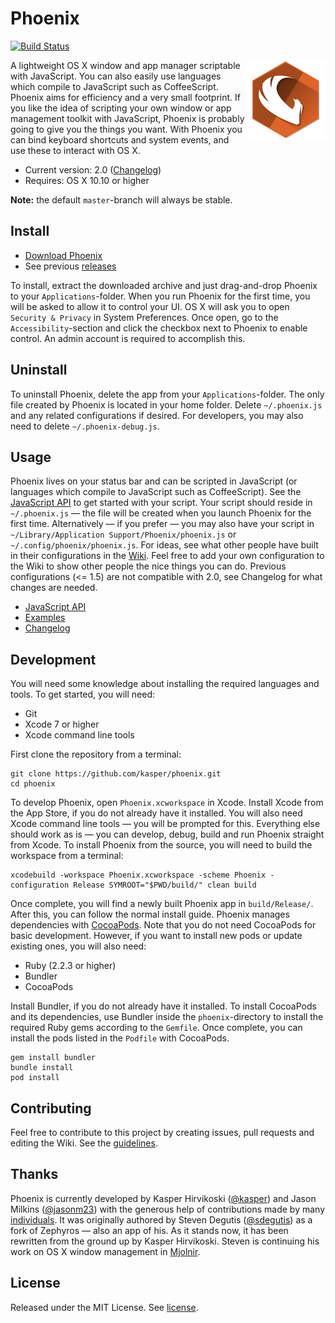 Phoenix
=======

[![Build Status](https://travis-ci.org/kasper/phoenix.svg?branch=master)](https://travis-ci.org/kasper/phoenix/)

<img width='128' height='128' align='right' src='Phoenix/Images.xcassets/AppIcon.appiconset/icon_128x128@2x.png' alt='Phoenix'>

A lightweight OS X window and app manager scriptable with JavaScript. You can also easily use languages which compile to JavaScript such as CoffeeScript. Phoenix aims for efficiency and a very small footprint. If you like the idea of scripting your own window or app management toolkit with JavaScript, Phoenix is probably going to give you the things you want. With Phoenix you can bind keyboard shortcuts and system events, and use these to interact with OS X.

- Current version: 2.0 ([Changelog](CHANGELOG.md))
- Requires: OS X 10.10 or higher

**Note:** the default `master`-branch will always be stable.

## Install

- [Download Phoenix](https://github.com/kasper/phoenix/releases/download/2.0/phoenix-2.0.tar.gz)
- See previous [releases](https://github.com/kasper/phoenix/releases/)

To install, extract the downloaded archive and just drag-and-drop Phoenix to your `Applications`-folder. When you run Phoenix for the first time, you will be asked to allow it to control your UI. OS X will ask you to open `Security & Privacy` in System Preferences. Once open, go to the `Accessibility`-section and click the checkbox next to Phoenix to enable control. An admin account is required to accomplish this.

## Uninstall

To uninstall Phoenix, delete the app from your `Applications`-folder. The only file created by Phoenix is located in your home folder. Delete `~/.phoenix.js` and any related configurations if desired. For developers, you may also need to delete `~/.phoenix-debug.js`.

## Usage

Phoenix lives on your status bar and can be scripted in JavaScript (or languages which compile to JavaScript such as CoffeeScript). See the [JavaScript API](API.md) to get started with your script. Your script should reside in `~/.phoenix.js` — the file will be created when you launch Phoenix for the first time. Alternatively — if you prefer — you may also have your script in `~/Library/Application Support/Phoenix/phoenix.js` or `~/.config/phoenix/phoenix.js`. For ideas, see what other people have built in their configurations in the [Wiki](https://github.com/kasper/phoenix/wiki/). Feel free to add your own configuration to the Wiki to show other people the nice things you can do. Previous configurations (<= 1.5) are not compatible with 2.0, see Changelog for what changes are needed.

- [JavaScript API](API.md)
- [Examples](https://github.com/kasper/phoenix/wiki#examples)
- [Changelog](CHANGELOG.md)

## Development

You will need some knowledge about installing the required languages and tools. To get started, you will need:

- Git
- Xcode 7 or higher
- Xcode command line tools

First clone the repository from a terminal:

    git clone https://github.com/kasper/phoenix.git
    cd phoenix

To develop Phoenix, open `Phoenix.xcworkspace` in Xcode. Install Xcode from the App Store, if you do not already have it installed. You will also need Xcode command line tools — you will be prompted for this. Everything else should work as is — you can develop, debug, build and run Phoenix straight from Xcode. To install Phoenix from the source, you will need to build the workspace from a terminal:

    xcodebuild -workspace Phoenix.xcworkspace -scheme Phoenix -configuration Release SYMROOT="$PWD/build/" clean build

Once complete, you will find a newly built Phoenix app in `build/Release/`. After this, you can follow the normal install guide. Phoenix manages dependencies with [CocoaPods](https://cocoapods.org). Note that you do not need CocoaPods for basic development. However, if you want to install new pods or update existing ones, you will also need:

- Ruby (2.2.3 or higher)
- Bundler
- CocoaPods

Install Bundler, if you do not already have it installed. To install CocoaPods and its dependencies, use Bundler inside the `phoenix`-directory to install the required Ruby gems according to the `Gemfile`. Once complete, you can install the pods listed in the `Podfile` with CocoaPods.

    gem install bundler
    bundle install
    pod install

## Contributing

Feel free to contribute to this project by creating issues, pull requests and editing the Wiki. See the [guidelines](CONTRIBUTING.md).

## Thanks

Phoenix is currently developed by Kasper Hirvikoski ([@kasper](https://github.com/kasper/)) and Jason Milkins ([@jasonm23](https://github.com/jasonm23/)) with the generous help of contributions made by many [individuals](https://github.com/kasper/phoenix/graphs/contributors/). It was originally authored by Steven Degutis ([@sdegutis](https://github.com/sdegutis/)) as a fork of Zephyros — also an app of his. As it stands now, it has been rewritten from the ground up by Kasper Hirvikoski. Steven is continuing his work on OS X window management in [Mjolnir](https://github.com/sdegutis/mjolnir/).

## License

Released under the MIT License. See [license](LICENSE.md).
